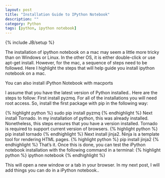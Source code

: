 ```yaml
---
layout: post
title: "Installation Guide to IPython Notebook"
description: ""
category: Python
tags: [python, ipython notebook]
---
```

{% include JB/setup %}

The installation of ipython notebook on a mac may seem a little more tricky than on Windows or Linux. In the other OS, it is either double-click or use apt-get install. However, for the mac, a sequence of steps need to be followed. Here I highlight the steps that will help guide you install ipython notebook on a mac. 

You can also install iPython Notebook with macports

I assume that you have the latest version of Python installed.. Here are the steps to follow:
First install pyzmq. For all of the installations you will need root access. So, install the first package with pip in the following way: 

{% highlight python %}
	sudo pip install pyzmq
{% endhighlight %}
Next install Tornado. In my installation of python, this was already installed. Nonetheless, this steps ensures that you have a version installed. Tornado is required to support current version of browsers. 
{% highlight python %}
	pip install tornado 
{% endhighlight %}
Next install jinja2. Ninja is a template tool for rendering HTML pages. 
{% highlight python %}
	pip install jinja2
{% endhighlight %}
That’s it. Once this is done, you can test the iPython notebook installation with the following command in a terminal: 
{% highlight python %}
	ipython notebook 
{% endhighlight %}

This will open a new window or a tab in your browser. In my next post, I will add things you can do in a iPython notebook..  

